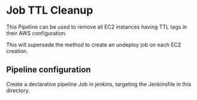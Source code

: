 # Job TTL Cleanup

This Pipeline can be used to remove all EC2 instances having TTL tags in their AWS configuration.

This will supersede the method to create an undeploy job on each EC2 creation.

## Pipeline configuration

Create a declarative pipeline Job in jenkins, targeting the Jenkinsfile in this directory.
